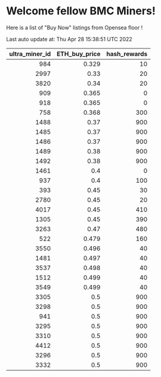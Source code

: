 # Welcome fellow BMC Miners!
Here is a list of "Buy Now" listings from Opensea floor !


Last auto update at: Thu Apr 28 15:38:51 UTC 2022


|   ultra_miner_id |   ETH_buy_price |   hash_rewards |
|-----------------:|----------------:|---------------:|
|              984 |           0.329 |             10 |
|             2997 |           0.33  |             20 |
|             3820 |           0.34  |             20 |
|              909 |           0.365 |              0 |
|              918 |           0.365 |              0 |
|              758 |           0.368 |            300 |
|             1488 |           0.37  |            900 |
|             1485 |           0.37  |            900 |
|             1486 |           0.37  |            900 |
|             1489 |           0.38  |            900 |
|             1492 |           0.38  |            900 |
|             1461 |           0.4   |              0 |
|              937 |           0.4   |            100 |
|              393 |           0.45  |             30 |
|             2780 |           0.45  |             20 |
|             4017 |           0.45  |            410 |
|             1305 |           0.45  |            390 |
|             3263 |           0.47  |            480 |
|              522 |           0.479 |            160 |
|             3550 |           0.496 |             40 |
|             1481 |           0.497 |             40 |
|             3537 |           0.498 |             40 |
|             1512 |           0.499 |             40 |
|             3549 |           0.499 |             40 |
|             3305 |           0.5   |            900 |
|             3298 |           0.5   |            900 |
|              941 |           0.5   |            900 |
|             3295 |           0.5   |            900 |
|             3310 |           0.5   |            900 |
|             4412 |           0.5   |            900 |
|             3296 |           0.5   |            900 |
|             3332 |           0.5   |            900 |